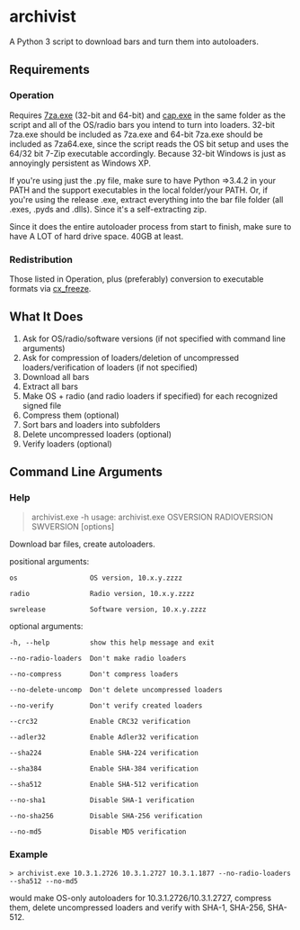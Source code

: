 archivist
=========
A Python 3 script to download bars and turn them into autoloaders. 

## Requirements
### Operation
Requires [7za.exe](http://www.7-zip.org/download.html) (32-bit and 64-bit) and [cap.exe](https://drive.bitcasa.com/send/Lrb0VC6NsOEX5BNSDmGVn2mkeiSDklghCXlYuQk_YkRE) in the same folder as the script and all of the OS/radio bars you intend to turn into loaders.
32-bit 7za.exe should be included as 7za.exe and 64-bit 7za.exe should be included as 7za64.exe, since the script reads the OS bit setup and uses the 64/32 bit 7-Zip executable accordingly. Because 32-bit Windows is just as annoyingly persistent as Windows XP.

If you're using just the .py file, make sure to have Python =>3.4.2 in your PATH and the support executables in the local folder/your PATH.
Or, if you're using the release .exe, extract everything into the bar file folder (all .exes, .pyds and .dlls). Since it's a self-extracting zip.

Since it does the entire autoloader process from start to finish, make sure to have A LOT of hard drive space. 40GB at least.

### Redistribution
Those listed in Operation, plus (preferably) conversion to executable formats via [cx_freeze](http://cx-freeze.readthedocs.org/en/latest/index.html).

## What It Does
1. Ask for OS/radio/software versions (if not specified with command line arguments)
2. Ask for compression of loaders/deletion of uncompressed loaders/verification of loaders (if not specified)
3. Download all bars
4. Extract all bars
5. Make OS + radio (and radio loaders if specified) for each recognized signed file
6. Compress them (optional)
7. Sort bars and loaders into subfolders
8. Delete uncompressed loaders (optional)
9. Verify loaders (optional)

## Command Line Arguments
### Help
> archivist.exe -h
usage: archivist.exe OSVERSION RADIOVERSION SWVERSION [options]

Download bar files, create autoloaders.

positional arguments:

    os                  OS version, 10.x.y.zzzz
  
    radio               Radio version, 10.x.y.zzzz
  
    swrelease           Software version, 10.x.y.zzzz
  
optional arguments:

    -h, --help          show this help message and exit
  
    --no-radio-loaders  Don't make radio loaders
  
    --no-compress       Don't compress loaders
  
    --no-delete-uncomp  Don't delete uncompressed loaders
    
    --no-verify         Don't verify created loaders
    
    --crc32             Enable CRC32 verification
    
    --adler32           Enable Adler32 verification
    
    --sha224            Enable SHA-224 verification
    
    --sha384            Enable SHA-384 verification
    
    --sha512            Enable SHA-512 verification
    
    --no-sha1           Disable SHA-1 verification
    
    --no-sha256         Disable SHA-256 verification
    
    --no-md5            Disable MD5 verification
    
### Example
  
    > archivist.exe 10.3.1.2726 10.3.1.2727 10.3.1.1877 --no-radio-loaders --sha512 --no-md5
  
  would make OS-only autoloaders for 10.3.1.2726/10.3.1.2727, compress them, delete uncompressed loaders and verify with SHA-1, SHA-256, SHA-512.

